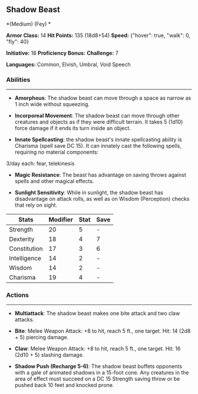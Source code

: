 ## Shadow Beast
*(Medium) (Fey) *

**Armor Class:** 14
**Hit Points:** 135 (18d8+54)
**Speed:** {"hover": true, "walk": 0, "fly": 40}

**Initiative:** 18
**Proficiency Bonus:**
**Challenge:** 7

**Languages:** Common, Elvish, Umbral, Void Speech

### Abilities
 --- 
- **Amorphous**: The shadow beast can move through a space as narrow as 1 inch wide without squeezing.

- **Incorporeal Movement**: The shadow beast can move through other creatures and objects as if they were difficult terrain. It takes 5 (1d10) force damage if it ends its turn inside an object.

- **Innate Spellcasting**: the shadow beast's innate spellcasting ability is Charisma (spell save DC 15). It can innately cast the following spells, requiring no material components:

3/day each: fear, telekinesis

- **Magic Resistance**: The beast has advantage on saving throws against spells and other magical effects.

- **Sunlight Sensitivity**: While in sunlight, the shadow beast has disadvantage on attack rolls, as well as on Wisdom (Perception) checks that rely on sight.



| Stats | Modifier | Stat | Save
| ---- | ---- | ---- | ---- |
| Strength | 20 | 5 | - |
| Dexterity | 18 | 4 | 7 |
| Constitution | 17 | 3 | 6 |
| Intelligence | 14 | 2 | - |
| Wisdom | 14 | 2 | - |
| Charisma | 19 | 4 | - |

### Actions
 --- 
- **Multiattack**: The shadow beast makes one bite attack and two claw attacks.

- **Bite**: Melee Weapon Attack: +8 to hit, reach 5 ft., one target. Hit: 14 (2d8 + 5) piercing damage.

- **Claw**: Melee Weapon Attack: +8 to hit, reach 5 ft., one target. Hit: 16 (2d10 + 5) slashing damage.

- **Shadow Push (Recharge 5-6)**: The shadow beast buffets opponents with a gale of animated shadows in a 15-foot cone. Any creatures in the area of effect must succeed on a DC 15 Strength saving throw or be pushed back 10 feet and knocked prone.


